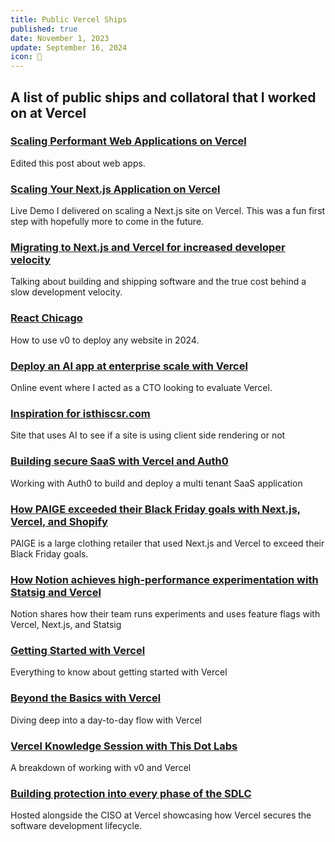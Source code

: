 ```yaml
---
title: Public Vercel Ships
published: true
date: November 1, 2023
update: September 16, 2024
icon: 🚀
---
```


## A list of public ships and collatoral that I worked on at Vercel

### [Scaling Performant Web Applications on Vercel](https://vercel.com/blog/building-secure-and-performant-web-applications-on-vercel)

Edited this post about web apps.

### [Scaling Your Next.js Application on Vercel](https://www.youtube.com/watch?v=z9cg0bWsRrg)

Live Demo I delivered on scaling a Next.js site on Vercel. This was a fun first step with hopefully more to come in the future.

### [Migrating to Next.js and Vercel for increased developer velocity](https://www.youtube.com/watch?v=w4fiW0yWgbA)

Talking about building and shipping software and the true cost behind a slow development velocity.

### [React Chicago](https://www.youtube.com/watch?v=dR2gFFmCHzo)

How to use v0 to deploy any website in 2024.

### [Deploy an AI app at enterprise scale with Vercel](https://www.youtube.com/watch?v=9h_dFCNSiQ4)

Online event where I acted as a CTO looking to evaluate Vercel.

### [Inspiration for isthiscsr.com](https://drew.tech/posts/idea-to-prod-in-34-minutes)

Site that uses AI to see if a site is using client side rendering or not

### [Building secure SaaS with Vercel and Auth0](https://www.youtube.com/watch?v=uHFDBtQYmzk)

Working with Auth0 to build and deploy a multi tenant SaaS application

### [How PAIGE exceeded their Black Friday goals with Next.js, Vercel, and Shopify](https://youtu.be/A2IVCYTXsYU)

PAIGE is a large clothing retailer that used Next.js and Vercel to exceed their Black Friday goals.

### [How Notion achieves high-performance experimentation with Statsig and Vercel](https://www.youtube.com/watch?v=x4-xXXJEDcY)

Notion shares how their team runs experiments and uses feature flags with Vercel, Next.js, and Statsig

### [Getting Started with Vercel](https://youtu.be/Y3_uznYnQRs)

Everything to know about getting started with Vercel

### [Beyond the Basics with Vercel](https://www.youtube.com/watch?v=FkveQpw-lyc)

Diving deep into a day-to-day flow with Vercel

### [Vercel Knowledge Session with This Dot Labs ](https://www.linkedin.com/events/vercelknowledgesession7313223611782205441/comments/)

A breakdown of working with v0 and Vercel

### [Building protection into every phase of the SDLC](https://youtu.be/xPIGcwvtzO4)

Hosted alongside the CISO at Vercel showcasing how Vercel secures the software development lifecycle.
